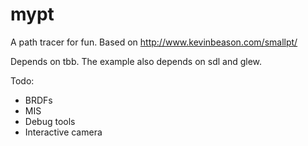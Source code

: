 # mypt

A path tracer for fun. Based on http://www.kevinbeason.com/smallpt/

Depends on tbb. The example also depends on sdl and glew.

Todo:
- BRDFs
- MIS
- Debug tools
- Interactive camera
